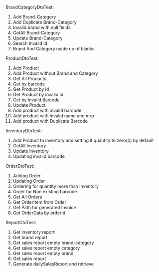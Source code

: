 BrandCategoryDtoTest:

1. Add Brand-Category
2. Add Duplicate Brand-Category
3. Invalid brand with null fields
4. GetAll Brand-Category
5. Update Brand-Category 
6. Search Invalid Id
7. Brand And Category made up of blanks

ProductDtoTest:

1. Add Product
2. Add Product without Brand and Category
3. Get All Products
4. Get by barcode 
5. Get Product by id
6. Get Product by invalid id
7. Get by Invalid Barcode
8. Update Product
9. Add product with invalid barcode
10. Add product with invalid name and mrp
11. Add product with Duplicate Barcode

InventoryDtoTest:
1. Add Product to inventory and setting it quantity to zero(0) by default
2. GetAll Inventory
3. Update Inventory
4. Updating invalid barcode

OrderDtoTest:
1. Adding Order
2. Updating Order
3. Ordering for quantity more than inventory 
4. Order for Non existing barcode 
5. Get All Orders
6. Get OrderItem from Order
7. Get Path for generated Invoice
8. Get OrderData by orderId

ReportDtoTest: 
1. Get inventory report 
2. Get brand report
3. Get sales report empty brand-category
4. Get sales report empty category
5. Get sales report empty brand
6. Get sales report
7. Generate dailySalesReport and retrieve 